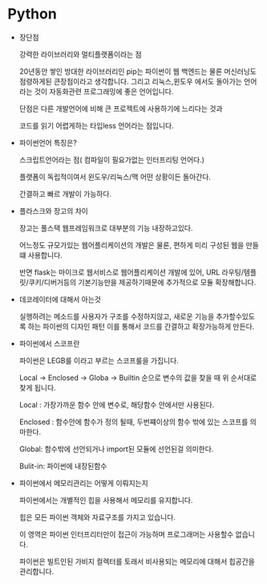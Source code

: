 # Python

- 장단점

  강력한 라이브러리와 멀티플랫폼이라는 점

  20년동안 쌓인 방대한 라이브러리인 pip는 파이썬이 웹 백엔드는 물론 머신러닝도 점령하게된 큰장점이라고 생각합니다. 그리고 리눅스,윈도우 에서도 돌아가는 언어라는 것이 자동화관련 프로그래밍에 좋은 언어입니다.

  단점은 다른 개발언어에 비해 큰 프로젝트에 사용하기에 느리다는 것과 

  코드를 읽기 어렵게하는 타입less 언어라는 점입니다. 

- 파이썬언어 특징은?

  스크립트언어라는 점( 컴파일이 필요가없는 인터프리팅 언어다.)

  플랫폼이 독립적이여서 윈도우/리눅스/맥 어떤 상황이든 돌아간다.

  간결하고 빠르 개발이 가능하다.

- 플라스크와 장고의 차이

  장고는 풀스택 웹프레임워크로 대부분의 기능 내장하고있다.

  어느정도 규모가있는 웹어플리케이션의 개발은 물론, 편하게 미리 구성된 웹을 만들떄 사용합니다.

  반면 flask는 마이크로 웹서비스로 웹어플리케이션 개발에 있어, URL 라우팅/템플릿/쿠키/디버거등의 기본기능만을 제공하기때문에 추가적으로 모듈 확장해합니다.

- 데코레이터에 대해서 아는것

  실행하려는 메소드를 사용자가 구조를 수정하지않고, 새로운 기능을 추가할수있도록 하는 파이썬의 디자인 패턴 이를 통해서 코드를 간결하고 확장가능하게 만든다.



- 파이썬에서 스코프란

  파이썬은 LEGB룰 이라고 부르는 스코프룰을 가집니다.

  Local -> Enclosed -> Globa -> Builtin 순으로 변수의 값을 찾을 때 위 순서대로 찾게 됩니다.

  Local : 가장가까운 함수 안에 변수로, 해당함수 안에서만 사용된다.

  Enclosed : 함수안에 함수가 정의 될때, 두번쨰이상의 함수 밖에 있는 스코프를 의마한다.

  Global: 함수밖에 선언되거나 import된 모듈에 선언된걸 의미한다.

  Bulit-in: 파이썬에 내장된함수



- 파이썬에서 메모리관리는 어떻게 이뤄지는지

  파이썬에서는 개별적인 힙을 사용해서 메모리를 유지합니다.

  힙은 모든 파이썬 객체와 자료구조를 가지고 있습니다.

  이 영역은 파이썬 인터프리터만이 접근이 가능하며 프로그래머는 사용할수 없습니다.

  파이썬은 빌트인된 가비지 컬렉터를 토래서 비사용되는 메모리에 대해서 힙공간을 관리합니다. 